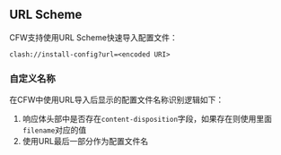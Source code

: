 ## URL Scheme

CFW支持使用URL Scheme快速导入配置文件：

```
clash://install-config?url=<encoded URI>
```

### 自定义名称

在CFW中使用URL导入后显示的配置文件名称识别逻辑如下：
1. 响应体头部中是否存在``content-disposition``字段，如果存在则使用里面``filename``对应的值
2. 使用URL最后一部分作为配置文件名